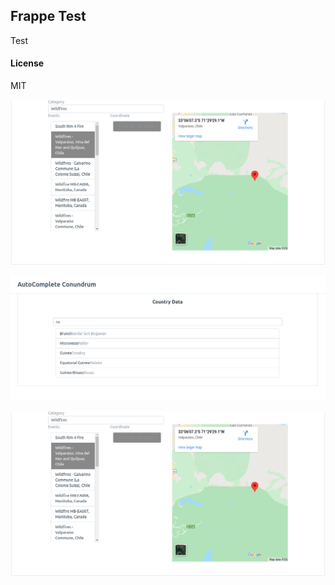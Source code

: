 ## Frappe Test

Test

#### License

MIT


![Task Organizer](https://github.com/Jagdish010/frappe_test/blob/main/frappe_test/frappe_test/page/our_glob/our_glob.png)



![The Autocomplete Conundrum](https://github.com/Jagdish010/frappe_test/blob/main/frappe_test/frappe_test/page/autocomplete_text/autocomplete_text.png)



![Task Organizer](https://github.com/Jagdish010/frappe_test/blob/main/frappe_test/frappe_test/page/our_glob/our_glob.png)
